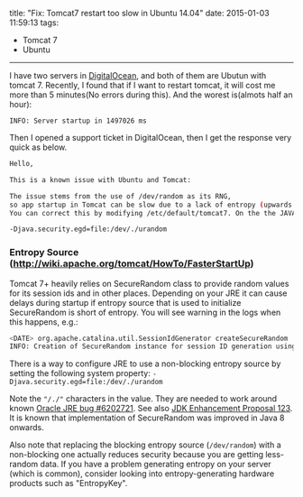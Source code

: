 title: "Fix: Tomcat7 restart too slow in Ubuntu 14.04"
date: 2015-01-03 11:59:13
tags:
  - Tomcat 7
  - Ubuntu
---
I have two servers in [DigitalOcean](https://www.digitalocean.com/), and both of them are Ubutun with tomcat 7. Recently, I found that if I want to restart tomcat, it will cost me more than 5 minutes(No errors during this). And the worest is(almots half an hour):  
```
INFO: Server startup in 1497026 ms
```
<!-- more -->
Then I opened a support ticket in DigitalOcean, then I get the response very quick as below.

```bash
Hello,

This is a known issue with Ubuntu and Tomcat:

The issue stems from the use of /dev/random as its RNG,
so app startup in Tomcat can be slow due to a lack of entropy (upwards of 5 minutes).
You can correct this by modifying /etc/default/tomcat7. On the the JAVA_OPTS line, add the following:

-Djava.security.egd=file:/dev/./urandom
```

### Entropy Source (http://wiki.apache.org/tomcat/HowTo/FasterStartUp)

Tomcat 7+ heavily relies on SecureRandom class to provide random values for its session ids and in other places. Depending on your JRE it can cause delays during startup if entropy source that is used to initialize SecureRandom is short of entropy. You will see warning in the logs when this happens, e.g.:

```bash
<DATE> org.apache.catalina.util.SessionIdGenerator createSecureRandom
INFO: Creation of SecureRandom instance for session ID generation using [SHA1PRNG] took [5172] milliseconds.
```
There is a way to configure JRE to use a non-blocking entropy source by setting the following system property: `-Djava.security.egd=file:/dev/./urandom`

Note the `"/./"` characters in the value. They are needed to work around known [Oracle JRE bug #6202721](http://bugs.sun.com/bugdatabase/view_bug.do?bug_id=6202721). See also [JDK Enhancement Proposal 123](http://openjdk.java.net/jeps/123). It is known that implementation of SecureRandom was improved in Java 8 onwards.

Also note that replacing the blocking entropy source (`/dev/random`) with a non-blocking one actually reduces security because you are getting less-random data. If you have a problem generating entropy on your server (which is common), consider looking into entropy-generating hardware products such as "EntropyKey".
